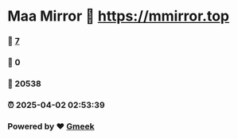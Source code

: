 # Maa Mirror :link: https://mmirror.top 
### :page_facing_up: [7](https://mmirror.top/tag.html) 
### :speech_balloon: 0 
### :hibiscus: 20538 
### :alarm_clock: 2025-04-02 02:53:39 
### Powered by :heart: [Gmeek](https://github.com/Meekdai/Gmeek)
